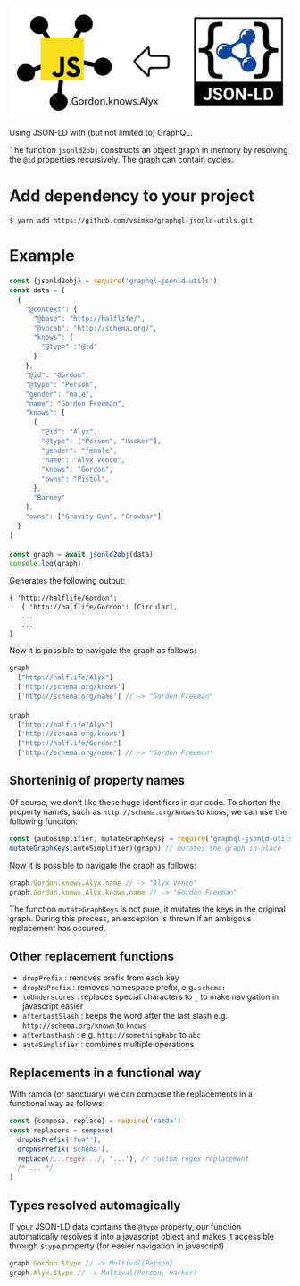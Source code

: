 ![](img/logo.svg)

Using JSON-LD with (but not limited to) GraphQL.

The function `jsonld2obj` constructs an object graph in memory by resolving the `@id` properties recursively.
The graph can contain cycles.

# Add dependency to your project
```console
$ yarn add https://github.com/vsimko/graphql-jsonld-utils.git
```

# Example
```js
const {jsonld2obj} = require('graphql-jsonld-utils')
const data = [
  {
    "@context": {
      "@base": "http://halflife/",
      "@vocab": "http://schema.org/",
      "knows": {
        "@type" :"@id"
      }
    },
    "@id": "Gordon",
    "@type": "Person",
    "gender": "male",
    "name": "Gordon Freeman",
    "knows": [
      {
        "@id": "Alyx",
        "@type": ["Person", "Hacker"],
        "gender": "female",
        "name": "Alyx Vence",
        "knows": "Gordon",
        "owns": "Pistol",
      },
      "Barney"
    ],
    "owns": ["Gravity Gun", "Crowbar"]
  }
]

const graph = await jsonld2obj(data)
console.log(graph)
```

Generates the following output:
```
{ 'http://halflife/Gordon':
   { 'http://halflife/Gordon': [Circular],
   ...
   ...
}
```

Now it is possible to navigate the graph as follows:
```js
graph
  ["http://halflife/Alyx"]
  ['http://schema.org/knows']
  ['http://schema.org/name'] // -> "Gordon Freeman"

graph
  ["http://halflife/Alyx"]
  ['http://schema.org/knows']
  ["http://halflife/Gordon"]
  ['http://schema.org/name'] // -> "Gordon Freeman"
```

## Shorteninig of property names

Of course, we don't like these huge identifiers in our code.
To shorten the property names, such as `http://schema.org/knows` to `knows`, we can use the following function:
```js
const {autoSimplifier, mutateGraphKeys} = require('graphql-jsonld-utils')
mutateGraphKeys(autoSimplifier)(graph) // mutates the graph in-place
```

Now it is possible to navigate the graph as follows:
```js
graph.Gordon.knows.Alyx.name // -> "Alyx Vence"
graph.Gordon.knows.Alyx.knows.name // -> "Gordon Freeman"
```

The function `mutateGraphKeys` is not pure, it mutates the keys in the original graph.
During this process, an exception is thrown if an ambigous replacement has occured.

## Other replacement functions

- `dropPrefix` : removes prefix from each key
- `dropNsPrefix` : removes namespace prefix, e.g. `schema:`
- `toUnderscores` : replaces special characters to `_` to make navigation in javascript easier
- `afterLastSlash` : keeps the word after the last slash e.g. `http://schema.org/known` to `knows`
- `afterLastHash` : e.g. `http://something#abc` to `abc`
- `autoSimplifier` : combines multiple operations

## Replacements in a functional way

With ramda (or sanctuary) we can compose the replacements in a functional way as follows:
```js
const {compose, replace} = require('ramda')
const replacers = compose(
  dropNsPrefix('foaf'),
  dropNsPrefix('schema'),
  replace(/...regex.../, '...'), // custom regex replacement
  /* ... */
)
```

## Types resolved automagically

If your JSON-LD data contains the `@type` property, our function automatically resolves it into a javascript object and makes it accessible through `$type` property (for easier navigation in javascript)

```js
graph.Gordon.$type // -> Multival(Person)
graph.Alyx.$type // -> Multival(Person, Hacker)
```


